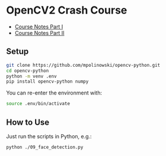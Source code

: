 # OpenCV2 Crash Course

* [Course Notes Part I](https://mpolinowski.github.io/devnotes/2021-11-06--opencv-crash-course-part-i)
* [Course Notes Part II](https://mpolinowski.github.io/devnotes/2021-11-07--opencv-crash-course-part-ii)


## Setup

```bash
git clone https://github.com/mpolinowski/opencv-python.git
cd opencv-python
python -m venv .env
pip install opencv-python numpy
```

You can re-enter the environment with:

```bash
source .env/bin/activate
```

## How to Use

Just run the scripts in Python, e.g.:


```bash
python ./09_face_detection.py
```